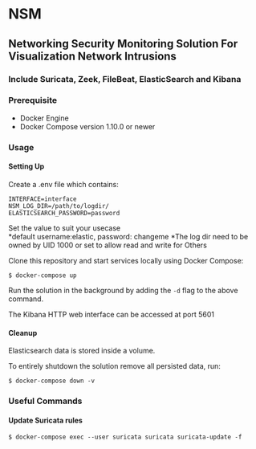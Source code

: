 # NSM
## Networking Security Monitoring Solution For Visualization Network Intrusions
### Include Suricata, Zeek, FileBeat, ElasticSearch and Kibana

### Prerequisite
- Docker Engine
- Docker Compose version 1.10.0 or newer

### Usage
#### Setting Up
Create a .env file which contains:
```
INTERFACE=interface
NSM_LOG_DIR=/path/to/logdir/
ELASTICSEARCH_PASSWORD=password
```
Set the value to suit your usecase\
*default username:elastic, password: changeme
*The log dir need to be owned by UID 1000 or set to allow read and write for Others


Clone this repository and start services locally using Docker Compose:

```console
$ docker-compose up
```

Run the solution in the background by adding the `-d` flag to the above command.

The Kibana HTTP web interface can be accessed at port 5601


#### Cleanup

Elasticsearch data is stored inside a volume.

To entirely shutdown the solution remove all persisted data, run:

```console
$ docker-compose down -v
```

### Useful Commands

#### Update Suricata rules
```console
$ docker-compose exec --user suricata suricata suricata-update -f
```

